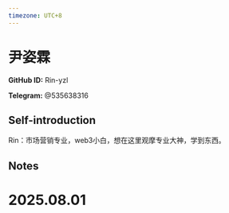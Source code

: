 ```yaml
---
timezone: UTC+8
---
```


# 尹姿霖

**GitHub ID:** Rin-yzl

**Telegram:** @535638316

## Self-introduction

Rin：市场营销专业，web3小白，想在这里观摩专业大神，学到东西。

## Notes

<!-- Content_START -->

# 2025.08.01


<!-- Content_END -->
